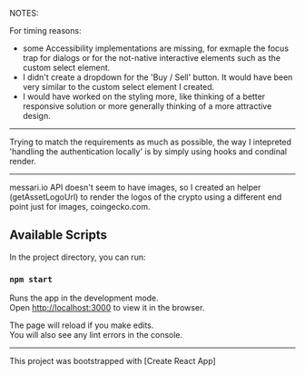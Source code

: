 NOTES:

For timing reasons:
- some Accessibility implementations are missing, for exmaple the focus trap for dialogs or for the not-native interactive elements such as the custom select element.
- I didn't create a dropdown for the 'Buy / Sell' button. It would have been very similar to the custom select element I created.
- I would have worked on the styling more, like thinking of a better responsive solution or more generally thinking of a more attractive design.

---------

Trying to match the requirements as much as possible, the way I intepreted 'handling the authentication locally' is by simply using hooks and condinal render.

----------

messari.io API doesn't seem to have images, so I created an helper (getAssetLogoUrl) to render the logos of the crypto using a different end point just for images, coingecko.com.

## Available Scripts

In the project directory, you can run:

### `npm start`

Runs the app in the development mode.\
Open [http://localhost:3000](http://localhost:3000) to view it in the browser.

The page will reload if you make edits.\
You will also see any lint errors in the console.

-----

This project was bootstrapped with [Create React App]
